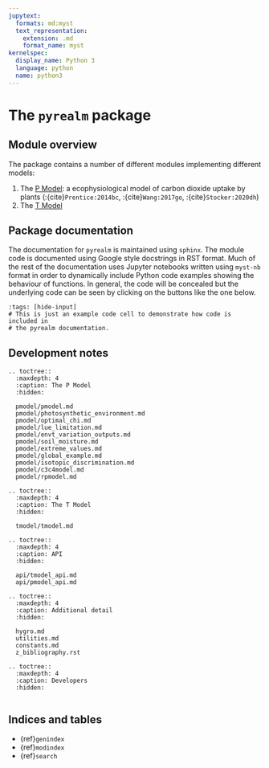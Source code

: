 ```yaml
---
jupytext:
  formats: md:myst
  text_representation:
    extension: .md
    format_name: myst
kernelspec:
  display_name: Python 3
  language: python
  name: python3
---
```


# The `pyrealm` package

## Module overview

The package contains a number of different modules implementing different models:

1. The [P Model](pmodel/pmodel): a ecophysiological model of carbon dioxide
   uptake by plants (:{cite}`Prentice:2014bc`, :{cite}`Wang:2017go`, :{cite}`Stocker:2020dh`)
2. The [T Model](tmodel/tmodel)

## Package documentation

The documentation for `pyrealm` is maintained using `sphinx`. The module code is
documented using Google style docstrings in RST format. Much of the rest of the
documentation uses Jupyter notebooks written using `myst-nb` format in order to
dynamically include Python code examples showing the behaviour of functions. In
general, the code will be concealed but the underlying code can be seen by
clicking on the buttons like the one below.

```{code-cell} python
:tags: [hide-input]
# This is just an example code cell to demonstrate how code is included in 
# the pyrealm documentation.
```

## Development notes

```{eval-rst}
.. toctree::
  :maxdepth: 4
  :caption: The P Model
  :hidden:

  pmodel/pmodel.md
  pmodel/photosynthetic_environment.md
  pmodel/optimal_chi.md
  pmodel/lue_limitation.md
  pmodel/envt_variation_outputs.md
  pmodel/soil_moisture.md
  pmodel/extreme_values.md
  pmodel/global_example.md
  pmodel/isotopic_discrimination.md
  pmodel/c3c4model.md
  pmodel/rpmodel.md
```

```{eval-rst}
.. toctree::
  :maxdepth: 4
  :caption: The T Model
  :hidden:
  
  tmodel/tmodel.md
```

```{eval-rst}
.. toctree::
  :maxdepth: 4
  :caption: API
  :hidden:
  
  api/tmodel_api.md
  api/pmodel_api.md
```

```{eval-rst}
.. toctree::
  :maxdepth: 4
  :caption: Additional detail
  :hidden:
  
  hygro.md
  utilities.md
  constants.md
  z_bibliography.rst
```

```{eval-rst}
.. toctree::
  :maxdepth: 4
  :caption: Developers
  :hidden:


```

## Indices and tables

* {ref}`genindex`
* {ref}`modindex`
* {ref}`search`
